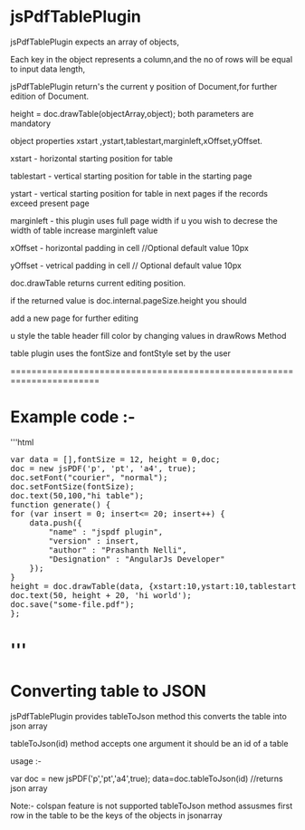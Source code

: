 jsPdfTablePlugin
================


jsPdfTablePlugin expects an array of objects,

Each key in the object represents a column,and the no of rows will be equal to input data length,

jsPdfTablePlugin return's the current y position of Document,for further edition of Document.


height = doc.drawTable(objectArray,object); both parameters are mandatory 

object properties xstart ,ystart,tablestart,marginleft,xOffset,yOffset.

xstart      -  horizontal starting position for table 

tablestart  -  vertical starting position for table in the starting page

ystart      -  vertical starting position for table in next pages if the records exceed present page

marginleft  -  this plugin uses full page width if u you wish to decrese the width of table increase marginleft value

xOffset     -  horizontal padding in cell //Optional default value 10px

yOffset     -  vetrical padding in cell // Optional default value 10px

doc.drawTable returns current editing position.  

if the returned value is doc.internal.pageSize.height you should 
 
add a new page for further editing

u style the table header fill color by changing values in drawRows Method 

table plugin uses the fontSize and fontStyle set by the user

=======================================================================

Example code :-
===================================================================
'''html
<pre>
var data = [],fontSize = 12, height = 0,doc;
doc = new jsPDF('p', 'pt', 'a4', true);
doc.setFont("courier", "normal");
doc.setFontSize(fontSize);
doc.text(50,100,"hi table");
function generate() {
for (var insert = 0; insert<= 20; insert++) {
	data.push({
		"name" : "jspdf plugin",
		"version" : insert,
		"author" : "Prashanth Nelli",
		"Designation" : "AngularJs Developer"
	});
}
height = doc.drawTable(data, {xstart:10,ystart:10,tablestart:70,marginleft:50});
doc.text(50, height + 20, 'hi world');
doc.save("some-file.pdf");
};
</pre>
'''
==========================================================================

Converting table to JSON
==============================  

jsPdfTablePlugin provides tableToJson method this converts the table into json array

tableToJson(id) method accepts one argument it should be an id of a table 

usage :-

var doc = new jsPDF('p','pt','a4',true);
data=doc.tableToJson(id) //returns json array

Note:- colspan feature is not supported
tableToJson method assusmes first row in the table to be the keys of the objects in jsonarray
